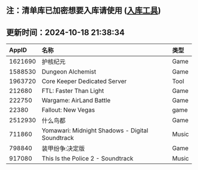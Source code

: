 ## 注：清单库已加密想要入库请使用 ([入库工具](https://github.com/BlankTMing/ManifestAutoUpdate/releases))

## 更新时间：2024-10-18 21:38:34
| AppID | 名称 | 类型  |
| :-------------------- | :----------------------------- | :----------- |
| 1621690 | 护核纪元| Game |
| 1588530 | Dungeon Alchemist| Game |
| 1963720 | Core Keeper Dedicated Server| Tool |
| 212680 | FTL: Faster Than Light| Game |
| 222750 | Wargame: AirLand Battle| Game |
| 22380 | Fallout: New Vegas| game |
| 2512930 | 什么鸟都| Game |
| 711860 | Yomawari: Midnight Shadows - Digital Soundtrack| Music |
| 798840 | 装甲纷争:决定版| Game |
| 917080 | This Is the Police 2 - Soundtrack| Music |
